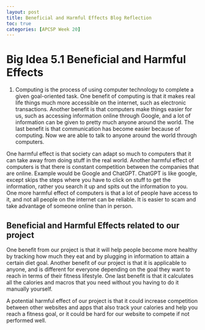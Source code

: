 ```yaml
---
layout: post
title: Beneficial and Harmful Effects Blog Reflection
toc: true
categories: [APCSP Week 20]
---
```


# Big Idea 5.1 Beneficial and Harmful Effects
1. Computing is the process of using computer technology to complete a given goal-oriented task. One benefit of computing is that it makes real life things much more accessible on the internet, such as electronic transactions. Another benefit is that computers make things easier for us, such as accessing information online through Google, and a lot of information can be given to pretty much anyone around the world. The last benefit is that communication has become easier because of computing. Now we are able to talk to anyone around the world through computers.

One harmful effect is that society can adapt so much to computers that it can take away from doing stuff in the real world. Another harmful effect of computers is that there is constant competition between the companies that are online. Example would be Google and ChatGPT. ChatGPT is like google, except skips the steps where you have to click on stuff to get the information, rather you search it up and spits out the information to you. One more harmful effect of computers is that a lot of people have access to it, and not all people on the internet can be reliable. It is easier to scam and take advantage of someone online than in person.

## Beneficial and Harmful Effects related to our project
One benefit from our project is that it will help people become more healthy by tracking how much they eat and by plugging in information to attain a certain diet goal. Another benefit of our project is that it is applicable to anyone, and is different for everyone depending on the goal they want to reach in terms of their fitness lifestyle. One last benefit is that it calculates all the calories and macros that you need without you having to do it manually yourself.

A potential harmful effect of our project is that it could increase competition between other websites and apps that also track your calories and help you reach a fitness goal, or it could be hard for our website to compete if not performed well.  
